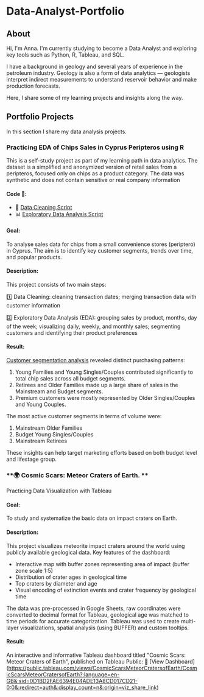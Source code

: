 # Data-Analyst-Portfolio
## About

Hi, I'm Anna. I'm currently studying to become a Data Analyst and exploring key tools such as Python, R, Tableau, and SQL.

I have a background in geology and several years of experience in the petroleum industry. Geology is also a form of data analytics — geologists interpret indirect measurements to understand reservoir behavior and make production forecasts.

Here, I share some of my learning projects and insights along the way.

## Portfolio Projects
In this section I share my data analysis projects.

### Practicing EDA of Chips Sales in Cyprus Peripteros using R
This is a self-study project as part of my learning path in data analytics. The dataset is a simplified and anonymized version of retail sales from a peripteros, focused only on chips as a product category. The data was synthetic and does not contain sensitive or real company information
#### **Code 🔗:** 
- 🧹 [Data Cleaning Script](1_Clean_Data.R)
- 📊 [Exploratory Data Analysis Script](2_EDA.R)
#### **Goal:** 
To analyse sales data for chips from a small convenience stores (periptero) in Cyprus. The aim is to identify key customer segments, trends over time, and popular products.
#### **Description:** 
This project consists of two main steps:

1️⃣ Data Cleaning: cleaning transaction dates; merging transaction data with customer information

2️⃣ Exploratory Data Analysis (EDA): grouping sales by product, months, day of the week; visualizing daily, weekly, and monthly sales; segmenting customers and identifying their product preferences

#### **Result:**
[Customer segmentation analysis](/pics/Customer_Segments.png) revealed distinct purchasing patterns:

1. Young Families and Young Singles/Couples contributed significantly to total chip sales across all budget segments.
2. Retirees and Older Families made up a large share of sales in the Mainstream and Budget segments.
3. Premium customers were mostly represented by Older Singles/Couples and Young Couples.

The most active customer segments in terms of volume were:
1. Mainstream Older Families
2. Budget Young Singles/Couples
3. Mainstream Retirees

These insights can help target marketing efforts based on both budget level and lifestage group.


### **🌍 Cosmic Scars: Meteor Craters of Earth. **
Practicing Data Visualization with Tableau

#### **Goal:** 
To study and systematize the basic data on impact craters on Earth.

#### **Description:** 
This project visualizes meteorite impact craters around the world using publicly available geological data. Key features of the dashboard:
- Interactive map with buffer zones representing area of impact (buffer zone scale 1:5)
- Distribution of crater ages in geological time
- Top craters by diameter and age
- Visual encoding of extinction events and crater frequency by geological time

The data was pre-processed in Google Sheets, raw coordinates were converted to decimal format for Tableau, geological age was matched to time periods for accurate categorization. Tableau was used to create multi-layer visualizations, spatial analysis (using BUFFER) and custom tooltips.

#### **Result:**
An interactive and informative Tableau dashboard titled "Cosmic Scars: Meteor Craters of Earth", published on Tableau Public:
🔗 [View Dashboard] (https://public.tableau.com/views/CosmicScarsMeteorCratersofEarth/CosmicScarsMeteorCratersofEarth?:language=en-GB&:sid=0D1BD2FAE6394E04ADE13A8CD017CD21-0:0&:redirect=auth&:display_count=n&:origin=viz_share_link)
